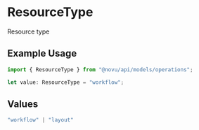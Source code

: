 # ResourceType

Resource type

## Example Usage

```typescript
import { ResourceType } from "@novu/api/models/operations";

let value: ResourceType = "workflow";
```

## Values

```typescript
"workflow" | "layout"
```
